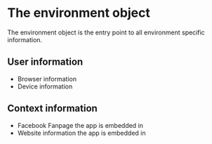 # The environment object

The environment object is the entry point to all environment specific information.

## User information
- Browser information
- Device information

## Context information
- Facebook Fanpage the app is embedded in
- Website information the app is embedded in

